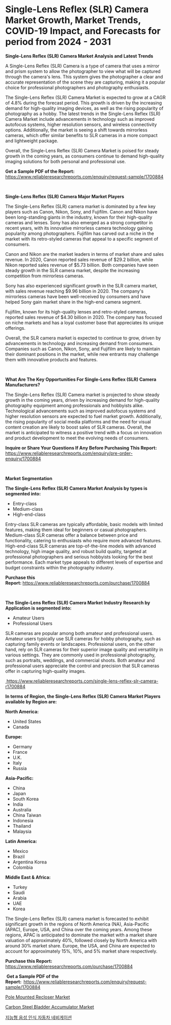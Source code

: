 <p><h1>Single-Lens Reflex (SLR) Camera Market Growth, Market Trends, COVID-19 Impact, and Forecasts for period from 2024 - 2031</h1></p><p><strong>Single-Lens Reflex (SLR) Camera Market Analysis and Latest Trends</strong></p>
<p><p>A Single-Lens Reflex (SLR) Camera is a type of camera that uses a mirror and prism system to allow the photographer to view what will be captured through the camera's lens. This system gives the photographer a clear and accurate representation of the scene they are capturing, making it a popular choice for professional photographers and photography enthusiasts.</p><p>The Single-Lens Reflex (SLR) Camera Market is expected to grow at a CAGR of 4.8% during the forecast period. This growth is driven by the increasing demand for high-quality imaging devices, as well as the rising popularity of photography as a hobby. The latest trends in the Single-Lens Reflex (SLR) Camera Market include advancements in technology such as improved autofocus systems, higher resolution sensors, and wireless connectivity options. Additionally, the market is seeing a shift towards mirrorless cameras, which offer similar benefits to SLR cameras in a more compact and lightweight package.</p><p>Overall, the Single-Lens Reflex (SLR) Camera Market is poised for steady growth in the coming years, as consumers continue to demand high-quality imaging solutions for both personal and professional use.</p></p>
<p><strong>Get a Sample PDF of the Report:&nbsp;</strong> <a href="https://www.reliableresearchreports.com/enquiry/request-sample/1700884">https://www.reliableresearchreports.com/enquiry/request-sample/1700884</a></p>
<p>&nbsp;</p>
<p><strong>Single-Lens Reflex (SLR) Camera Major Market Players</strong></p>
<p><p>The Single-Lens Reflex (SLR) camera market is dominated by a few key players such as Canon, Nikon, Sony, and Fujifilm. Canon and Nikon have been long-standing giants in the industry, known for their high-quality cameras and lenses. Sony has also emerged as a strong competitor in recent years, with its innovative mirrorless camera technology gaining popularity among photographers. Fujifilm has carved out a niche in the market with its retro-styled cameras that appeal to a specific segment of consumers.</p><p>Canon and Nikon are the market leaders in terms of market share and sales revenue. In 2020, Canon reported sales revenue of $29.2 billion, while Nikon reported sales revenue of $5.73 billion. Both companies have seen steady growth in the SLR camera market, despite the increasing competition from mirrorless cameras.</p><p>Sony has also experienced significant growth in the SLR camera market, with sales revenue reaching $9.96 billion in 2020. The company's mirrorless cameras have been well-received by consumers and have helped Sony gain market share in the high-end camera segment.</p><p>Fujifilm, known for its high-quality lenses and retro-styled cameras, reported sales revenue of $4.30 billion in 2020. The company has focused on niche markets and has a loyal customer base that appreciates its unique offerings.</p><p>Overall, the SLR camera market is expected to continue to grow, driven by advancements in technology and increasing demand from consumers. Companies such as Canon, Nikon, Sony, and Fujifilm are likely to maintain their dominant positions in the market, while new entrants may challenge them with innovative products and features.</p></p>
<p>&nbsp;</p>
<p><strong>What Are The Key Opportunities For Single-Lens Reflex (SLR) Camera Manufacturers?</strong></p>
<p><p>The Single-Lens Reflex (SLR) Camera market is projected to show steady growth in the coming years, driven by increasing demand for high-quality photography equipment among professionals and hobbyists alike. Technological advancements such as improved autofocus systems and higher resolution sensors are expected to fuel market growth. Additionally, the rising popularity of social media platforms and the need for visual content creation are likely to boost sales of SLR cameras. Overall, the market is anticipated to witness a positive trend with a focus on innovation and product development to meet the evolving needs of consumers.</p></p>
<p><strong>Inquire or Share Your Questions If Any Before Purchasing This Report:</strong> <a href="https://www.reliableresearchreports.com/enquiry/pre-order-enquiry/1700884">https://www.reliableresearchreports.com/enquiry/pre-order-enquiry/1700884</a></p>
<p>&nbsp;</p>
<p><strong>Market Segmentation</strong></p>
<p><strong>The Single-Lens Reflex (SLR) Camera Market Analysis by types is segmented into:</strong></p>
<p><ul><li>Entry-class</li><li>Medium-class</li><li>High-end-class</li></ul></p>
<p><p>Entry-class SLR cameras are typically affordable, basic models with limited features, making them ideal for beginners or casual photographers. Medium-class SLR cameras offer a balance between price and functionality, catering to enthusiasts who require more advanced features. High-end-class SLR cameras are top-of-the-line models with advanced technology, high image quality, and robust build quality, targeted at professional photographers and serious hobbyists looking for the best performance. Each market type appeals to different levels of expertise and budget constraints within the photography industry.</p></p>
<p><strong>Purchase this Report:&nbsp;</strong><a href="https://www.reliableresearchreports.com/purchase/1700884">https://www.reliableresearchreports.com/purchase/1700884</a></p>
<p>&nbsp;</p>
<p><strong>The Single-Lens Reflex (SLR) Camera Market Industry Research by Application is segmented into:</strong></p>
<p><ul><li>Amateur Users</li><li>Professional Users</li></ul></p>
<p><p>SLR cameras are popular among both amateur and professional users. Amateur users typically use SLR cameras for hobby photography, such as capturing family events or landscapes. Professional users, on the other hand, rely on SLR cameras for their superior image quality and versatility in various settings. They are commonly used in professional photography, such as portraits, weddings, and commercial shoots. Both amateur and professional users appreciate the control and precision that SLR cameras offer in capturing high-quality images.</p></p>
<p><a href="https://www.reliableresearchreports.com/single-lens-reflex-slr-camera-r1700884">&nbsp;https://www.reliableresearchreports.com/single-lens-reflex-slr-camera-r1700884</a></p>
<p><strong>In terms of Region, the Single-Lens Reflex (SLR) Camera Market Players available by Region are:</strong></p>
<p>
    <p> <strong> North America: </strong>
        <ul>
            <li>United States</li>
            <li>Canada</li>
        </ul>
        </p> 
    <p> <strong> Europe: </strong>
        <ul>
            <li>Germany</li>
            <li>France</li>
            <li>U.K.</li>
            <li>Italy</li>
            <li>Russia</li>
        </ul>
        </p> 
    <p> <strong> Asia-Pacific: </strong>
        <ul>
            <li>China</li>
            <li>Japan</li>
            <li>South Korea</li>
            <li>India</li>
            <li>Australia</li>
            <li>China Taiwan</li>
            <li>Indonesia</li>
            <li>Thailand</li>
            <li>Malaysia</li>
        </ul>
        </p> 
    <p> <strong> Latin America: </strong>
        <ul>
            <li>Mexico</li>
            <li>Brazil</li>
            <li>Argentina Korea</li>
            <li>Colombia</li>
        </ul>
        </p> 
    <p> <strong> Middle East & Africa: </strong>
        <ul>
            <li>Turkey</li>
            <li>Saudi</li>
            <li>Arabia</li>
            <li>UAE</li>
            <li>Korea</li>
        </ul>
    </p>
    </p>
<p><p>The Single-Lens Reflex (SLR) camera market is forecasted to exhibit significant growth in the regions of North America (NA), Asia-Pacific (APAC), Europe, USA, and China over the coming years. Among these regions, APAC is anticipated to dominate the market with a market share valuation of approximately 40%, followed closely by North America with around 30% market share. Europe, the USA, and China are expected to account for approximately 15%, 10%, and 5% market share respectively.</p></p>
<p><strong>Purchase this Report: </strong><a href="https://www.reliableresearchreports.com/purchase/1700884">https://www.reliableresearchreports.com/purchase/1700884</a></p>
<p>&nbsp;<strong>Get a Sample PDF of the Report:&nbsp;&nbsp;</strong><a href="https://www.reliableresearchreports.com/enquiry/request-sample/1700884">https://www.reliableresearchreports.com/enquiry/request-sample/1700884</a></p>
<p><strong></strong></p>
<p><p><a href="https://github.com/dimitrishawkinswaynenp91rgz/Market-Research-Report-List-3/blob/main/pole-mounted-recloser-market.md">Pole Mounted Recloser Market</a></p><p><a href="https://github.com/changoleonlaverguenzanoexiste/Market-Research-Report-List-3/blob/main/carbon-steel-bladder-accumulator-market.md">Carbon Steel Bladder Accumulator Market</a></p><p><a href="https://medium.com/@bereniceroberts1978/%EC%A7%80%EB%8A%A5%ED%98%95-%EC%9D%8C%EC%84%B1-%EC%9D%B8%EC%8B%9D-%EC%B0%A8%EB%9F%89-%EB%82%B4%EB%B9%84%EA%B2%8C%EC%9D%B4%EC%85%98-%EC%8B%9C%EC%9E%A5-%EC%A0%90%EC%9C%A0%EC%9C%A8-%EB%B3%80%ED%99%94-%EB%B0%8F-%EC%8B%9C%EC%9E%A5-%EC%84%B1%EC%9E%A5-%ED%8A%B8%EB%A0%8C%EB%93%9C-2024-2031%EB%85%84-6ed785f6feff">지능형 음성 인식 자동차 네비게이션</a></p></p>